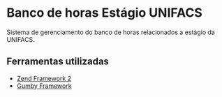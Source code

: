 # Banco de horas Estágio UNIFACS

Sistema de gerenciamento do banco de horas relacionados a estágio da UNIFACS.

## Ferramentas utilizadas

* [Zend Framework 2](https://github.com/eminetto/ZendSkeletonApplication)
* [Gumby Framework](http://gumbyframework.com/)
